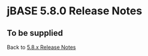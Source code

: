# jBASE 5.8.0 Release Notes

<PageHeader />

## To be supplied

Back to [5.8.x Release Notes](./../README.md)

<PageFooter />
